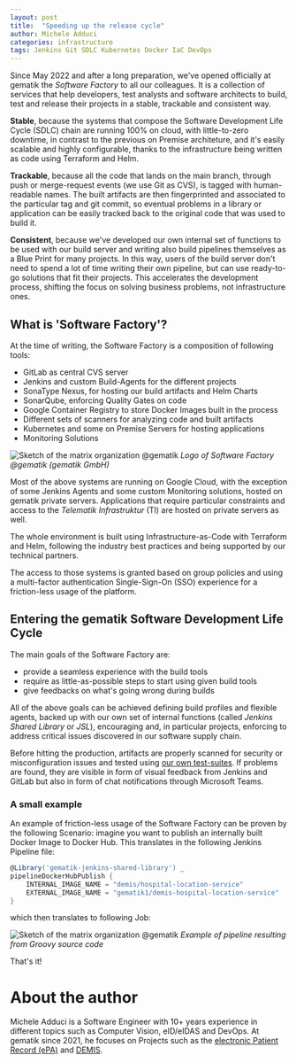 ```yaml
---
layout: post
title:  "Speeding up the release cycle"
author: Michele Adduci
categories: infrastructure
tags: Jenkins Git SDLC Kubernetes Docker IaC DevOps
---
```


Since May 2022 and after a long preparation, we've opened officially at gematik the _Software Factory_ to all our colleagues. It is a collection of services that help developers, test analysts and software architects to build, test and release their projects in a stable, trackable and consistent way.

<!--more-->

**Stable**, because the systems that compose the Software Development Life Cycle (SDLC) chain are running 100% on cloud, with little-to-zero downtime, in contrast to the previous on Premise architeture, and it's easily scalable and highly configurable, thanks to the infrastructure being written as code using Terraform and Helm.

**Trackable**, because all the code that lands on the main branch, through push or merge-request events (we use Git as CVS), is tagged with human-readable names. The built artifacts are then fingerprinted and associated to the particular tag and git commit, so eventual problems in a library or application can be easily tracked back to the original code that was used to build it.

**Consistent**, because we've developed our own internal set of functions to be used with our build server and writing also build pipelines themselves as a Blue Print for many projects. In this way, users of the build server don't need to spend a lot of time writing their own pipeline, but can use ready-to-go solutions that fit their projects. This accelerates the development process, shifting the focus on solving business problems, not infrastructure ones.

## What is 'Software Factory'?

At the time of writing, the Software Factory is a composition of following tools:

* GitLab as central CVS server
* Jenkins and custom Build-Agents for the different projects
* SonaType Nexus, for hosting our build artifacts and Helm Charts
* SonarQube, enforcing Quality Gates on code
* Google Container Registry to store Docker Images built in the process
* Different sets of scanners for analyzing code and built artifacts
* Kubernetes and some on Premise Servers for hosting applications
* Monitoring Solutions

![Sketch of the matrix organization @gematik]({{site.baseurl}}/assets/img/221111-swfactory/Software-Factory.webp)
*Logo of Software Factory @gematik (gematik GmbH)*

Most of the above systems are running on Google Cloud, with the exception of some Jenkins Agents and some custom Monitoring solutions, hosted on gematik private servers. Applications that require particular constraints and access to the _Telematik Infrastruktur_ (TI) are hosted on private servers as well.

The whole environment is built using Infrastructure-as-Code with Terraform and Helm, following the industry best practices and being supported by our technical partners.

The access to those systems is granted based on group policies and using a multi-factor authentication Single-Sign-On (SSO) experience for a friction-less usage of the platform.

## Entering the gematik Software Development Life Cycle

The main goals of the Software Factory are:

* provide a seamless experience with the build tools 
* require as little-as-possible steps to start using given build tools
* give feedbacks on what's going wrong during builds

All of the above goals can be achieved defining build profiles and flexible agents, backed up with our own set of internal functions (called _Jenkins Shared Library_ or _JSL_), encouraging and, in particular projects, enforcing to address critical issues discovered in our software supply chain. 

Before hitting the production, artifacts are properly scanned for security or misconfiguration issues and tested using [our own test-suites]({{site.baseurl}}/testing/2022/10/13/zeroline-test-suite). If problems are found, they are visible in form of visual feedback from Jenkins and GitLab but also in form of chat notifications through Microsoft Teams.

### A small example     

An example of friction-less usage of the Software Factory can be proven by the following Scenario: imagine you want to publish an internally built Docker Image to Docker Hub.  This translates in the following Jenkins Pipeline file:

```groovy
@Library('gematik-jenkins-shared-library') _
pipelineDockerHubPublish {
    INTERNAL_IMAGE_NAME = "demis/hospital-location-service"
    EXTERNAL_IMAGE_NAME = "gematik1/demis-hospital-location-service"
}
```

which then translates to following Job:

![Sketch of the matrix organization @gematik]({{site.baseurl}}/assets/img/221111-swfactory/pipeline.webp)
*Example of pipeline resulting from Groovy source code*

That's it!

# About the author

Michele Adduci is a Software Engineer with 10+ years experience in different topics such as Computer Vision, eID/eIDAS and DevOps. At gematik since 2021, he focuses on Projects such as the [electronic Patient Record (ePA)](https://www.gematik.de/anwendungen/e-patientenakte) and [DEMIS](https://www.gematik.de/anwendungen/demis).